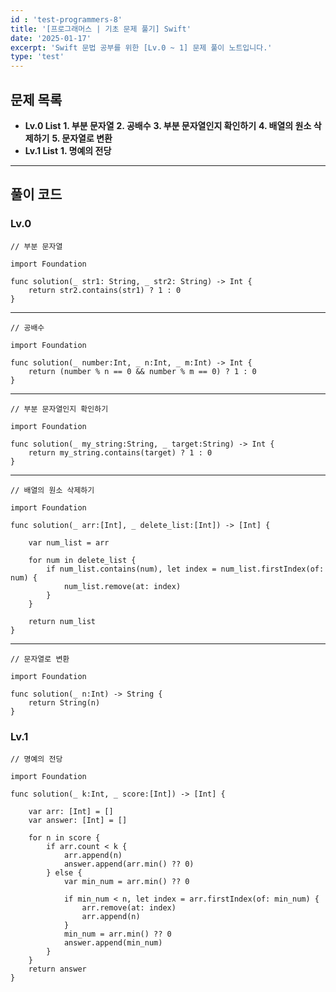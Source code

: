 ```yaml
---
id : 'test-programmers-8'
title: '[프로그래머스 | 기초 문제 풀기] Swift'
date: '2025-01-17'
excerpt: 'Swift 문법 공부를 위한 [Lv.0 ~ 1] 문제 풀이 노트입니다.'
type: 'test'
---
```


## 문제 목록

* __Lv.0 List__
    **1. 부분 문자열**
    **2. 공배수**
    **3. 부분 문자열인지 확인하기**
    **4. 배열의 원소 삭제하기**
    **5. 문자열로 변환**
    <br>
* __Lv.1 List__
    **1. 명예의 전당**

***

## 풀이 코드

### Lv.0

~~~
// 부분 문자열

import Foundation

func solution(_ str1: String, _ str2: String) -> Int {
    return str2.contains(str1) ? 1 : 0
}

~~~

***

~~~
// 공배수

import Foundation

func solution(_ number:Int, _ n:Int, _ m:Int) -> Int {
    return (number % n == 0 && number % m == 0) ? 1 : 0
}
~~~

***

~~~
// 부분 문자열인지 확인하기

import Foundation

func solution(_ my_string:String, _ target:String) -> Int {
    return my_string.contains(target) ? 1 : 0
}
~~~

***

~~~
// 배열의 원소 삭제하기

import Foundation

func solution(_ arr:[Int], _ delete_list:[Int]) -> [Int] {
        
    var num_list = arr
        
    for num in delete_list {
        if num_list.contains(num), let index = num_list.firstIndex(of: num) {
            num_list.remove(at: index)
        }
    }
        
    return num_list
}
~~~

***

~~~
// 문자열로 변환

import Foundation

func solution(_ n:Int) -> String {
    return String(n)
}
~~~

### Lv.1

~~~
// 명예의 전당

import Foundation

func solution(_ k:Int, _ score:[Int]) -> [Int] {
        
    var arr: [Int] = []
    var answer: [Int] = []
        
    for n in score {
        if arr.count < k {
            arr.append(n)
            answer.append(arr.min() ?? 0)
        } else {
            var min_num = arr.min() ?? 0
                
            if min_num < n, let index = arr.firstIndex(of: min_num) {
                arr.remove(at: index)
                arr.append(n)
            }
            min_num = arr.min() ?? 0
            answer.append(min_num)
        }
    }
    return answer
}
~~~